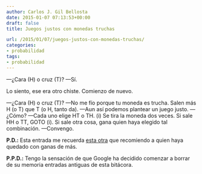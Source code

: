 ```yaml
---
author: Carlos J. Gil Bellosta
date: 2015-01-07 07:13:53+00:00
draft: false
title: Juegos justos con monedas truchas

url: /2015/01/07/juegos-justos-con-monedas-truchas/
categories:
- probabilidad
tags:
- probabilidad
---
```


—¿Cara (H) o cruz (T)?
—Sí.

Lo siento, ese era otro chiste. Comienzo de nuevo.

—¿Cara (H) o cruz (T)?
—No me fío porque tu moneda es trucha. Salen más H (o T) que T (o H, tanto da).
—Aun así podemos plantear un juego justo.
—¿Cómo?
—Cada uno elige HT o TH. (i) Se tira la moneda dos veces. Si sale HH o TT, GOTO (i). Si sale otra cosa, gana quien haya elegido tal combinación.
—Convengo.

**P.D.:** Esta entrada me recuerda [esta otra](http://www.datanalytics.com/2012/10/26/hhh-hht-y-el-comando-yield-de-python/) que recomiendo a quien haya quedado con ganas de más.

**P.P.D.:** Tengo la sensación de que Google ha decidido comenzar a borrar de su memoria entradas antiguas de esta bitácora.
